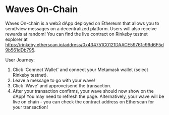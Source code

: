 # Waves On-Chain 

Waves On-chain is a web3 dApp deployed on Ethereum that allows you to send/view messages on a decentralized platform. Users will also receive rewards at random! You can find the live contract on Rinkeby testnet explorer at https://rinkeby.etherscan.io/address/0x434751C0121DAACE59761c99d6F5d9b561dDb795. 

User Journey:
1. Click 'Connect Wallet' and connect your Metamask wallet (select Rinkeby testnet).
2. Leave a message to go with your wave! 
3. Click 'Wave' and approve/send the transaction.
4. After your transaction confirms, your wave should now show on the dApp! You may need to refresh the page. Alternatively, your wave will be live on chain - you can check the contract address on Etherscan for your transaction!
